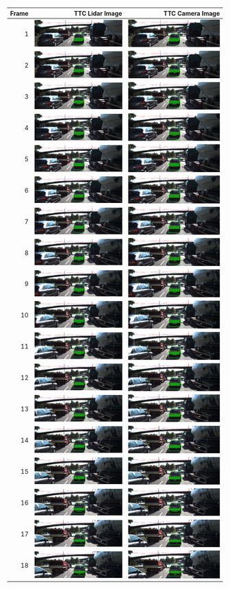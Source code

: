 
Frame | TTC Lidar Image | TTC Camera Image
---:  | ---:  | ---: 
1 | ![](results/images/after/3_compute_camera_ttc/image_1.png) | ![](results/images/after/2_compute_lidar_ttc/image_1.png)
2 | ![](results/images/after/3_compute_camera_ttc/image_2.png) | ![](results/images/after/2_compute_lidar_ttc/image_2.png)
3 | ![](results/images/after/3_compute_camera_ttc/image_3.png) | ![](results/images/after/2_compute_lidar_ttc/image_3.png)
4 | ![](results/images/after/3_compute_camera_ttc/image_4.png) | ![](results/images/after/2_compute_lidar_ttc/image_4.png)
5 | ![](results/images/after/3_compute_camera_ttc/image_5.png) | ![](results/images/after/2_compute_lidar_ttc/image_5.png)
6 | ![](results/images/after/3_compute_camera_ttc/image_6.png) | ![](results/images/after/2_compute_lidar_ttc/image_6.png)
7 | ![](results/images/after/3_compute_camera_ttc/image_7.png) | ![](results/images/after/2_compute_lidar_ttc/image_7.png)
8 | ![](results/images/after/3_compute_camera_ttc/image_8.png) | ![](results/images/after/2_compute_lidar_ttc/image_8.png)
9 | ![](results/images/after/3_compute_camera_ttc/image_9.png) | ![](results/images/after/2_compute_lidar_ttc/image_9.png)
10 | ![](results/images/after/3_compute_camera_ttc/image_10.png) | ![](results/images/after/2_compute_lidar_ttc/image_10.png)
11 | ![](results/images/after/3_compute_camera_ttc/image_11.png) | ![](results/images/after/2_compute_lidar_ttc/image_11.png)
12 | ![](results/images/after/3_compute_camera_ttc/image_12.png) | ![](results/images/after/2_compute_lidar_ttc/image_12.png)
13 | ![](results/images/after/3_compute_camera_ttc/image_13.png) | ![](results/images/after/2_compute_lidar_ttc/image_13.png)
14 | ![](results/images/after/3_compute_camera_ttc/image_14.png) | ![](results/images/after/2_compute_lidar_ttc/image_14.png)
15 | ![](results/images/after/3_compute_camera_ttc/image_15.png) | ![](results/images/after/2_compute_lidar_ttc/image_15.png)
16 | ![](results/images/after/3_compute_camera_ttc/image_16.png) | ![](results/images/after/2_compute_lidar_ttc/image_16.png)
17 | ![](results/images/after/3_compute_camera_ttc/image_17.png) | ![](results/images/after/2_compute_lidar_ttc/image_17.png)
18 | ![](results/images/after/3_compute_camera_ttc/image_18.png) | ![](results/images/after/2_compute_lidar_ttc/image_18.png)
